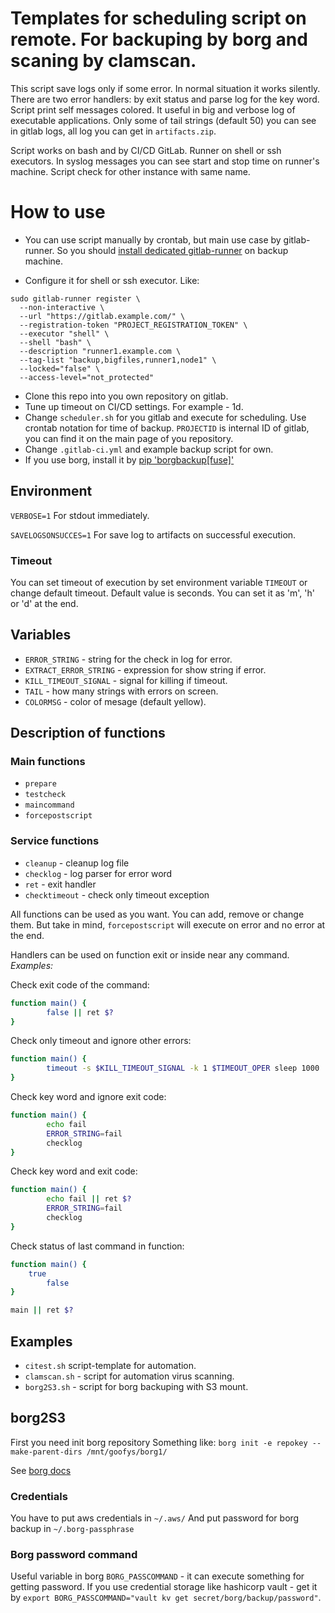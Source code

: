 # Templates for scheduling script on remote. For backuping by borg and scaning by clamscan.

This script save logs only if some error. In normal situation it works silently.
There are two error handlers: by exit status and parse log for the key word.
Script print self messages colored. It useful in big and verbose log of executable applications. Only some of tail strings (default 50) you can see in gitlab logs, all log you can get in `artifacts.zip`.  

Script works on bash and by CI/CD GitLab. Runner on shell or ssh executors.
In syslog messages you can see start and stop time on runner's machine.
Script check for other instance with same name.


# How to use

* You can use script manually by crontab, but main use case by gitlab-runner. So you should [install dedicated gitlab-runner](https://docs.gitlab.com/runner/install/) on backup machine.

* Configure it for shell or ssh executor. Like:
```
sudo gitlab-runner register \
  --non-interactive \
  --url "https://gitlab.example.com/" \
  --registration-token "PROJECT_REGISTRATION_TOKEN" \
  --executor "shell" \
  --shell "bash" \
  --description "runner1.example.com \
  --tag-list "backup,bigfiles,runner1,node1" \
  --locked="false" \
  --access-level="not_protected"
```

* Clone this repo into you own repository on gitlab.
* Tune up timeout on CI/CD settings. For example - 1d.
* Change `scheduler.sh` for you gitlab and execute for scheduling. Use crontab notation for time of backup.
`PROJECTID` is internal ID of gitlab, you can find it on the main page of you repository.
* Change `.gitlab-ci.yml` and example backup script for own.
* If you use borg, install it by [pip 'borgbackup[fuse]'](https://borgbackup.readthedocs.io/en/stable/installation.html#pip-installation)

## Environment

`VERBOSE=1`
For stdout immediately.

`SAVELOGSONSUCCES=1`
For save log to artifacts on successful execution.

### Timeout
You can set timeout of execution by set environment variable `TIMEOUT` or change default timeout.
Default value is seconds. You can set it as 'm', 'h' or 'd' at the end.

## Variables
* `ERROR_STRING` - string for the check in log for error.
* `EXTRACT_ERROR_STRING` - expression for show string if error.
* `KILL_TIMEOUT_SIGNAL` - signal for killing if timeout.
* `TAIL` - how many strings with errors on screen.
* `COLORMSG` - color of mesage (default yellow).

## Description of functions
### Main functions
* `prepare`
* `testcheck`
* `maincommand`
* `forcepostscript`

### Service functions
* `cleanup` - cleanup log file
* `checklog` - log parser for error word
* `ret` - exit handler
* `checktimeout` - check only timeout exception

All functions can be used as you want. You can add, remove or change them.
But take in mind, `forcepostscript` will execute on error and no error at the end.

Handlers can be used on function exit or inside near any command.
_Examples:_

Check exit code of the command:
```bash
function main() {
		false || ret $?
}
```

Check only timeout and ignore other errors:
```bash
function main() {
		timeout -s $KILL_TIMEOUT_SIGNAL -k 1 $TIMEOUT_OPER sleep 1000 || checktimeout $?
}
```

Check key word and ignore exit code:
```bash
function main() {
		echo fail
		ERROR_STRING=fail
		checklog
}
```

Check key word and exit code:
```bash
function main() {
		echo fail || ret $?
		ERROR_STRING=fail
		checklog
}
```

Check status of last command in function:
```bash
function main() {
    true
		false
}

main || ret $?
```

## Examples
* `citest.sh` script-template for automation.
* `clamscan.sh` - script for automation virus scanning.
* `borg2S3.sh` - script for borg backuping with S3 mount.

## borg2S3

First you need init borg repository
Something like:
`borg init -e repokey --make-parent-dirs /mnt/goofys/borg1/`

See [borg docs](https://borgbackup.readthedocs.io/en/stable/)

### Credentials

You have to put aws credentials in `~/.aws/`
And put password for borg backup in `~/.borg-passphrase`

### Borg password command

Useful variable in borg `BORG_PASSCOMMAND` - it can execute something for getting password. If you use credential storage like hashicorp vault - get it by `export BORG_PASSCOMMAND="vault kv get secret/borg/backup/password"`.
